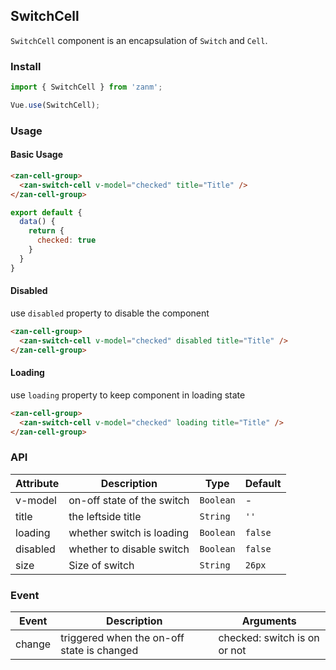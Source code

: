 ## SwitchCell
`SwitchCell` component is an encapsulation of `Switch` and `Cell`.

### Install
``` javascript
import { SwitchCell } from 'zanm';

Vue.use(SwitchCell);
```

### Usage

#### Basic Usage

```html
<zan-cell-group>
  <zan-switch-cell v-model="checked" title="Title" />
</zan-cell-group>
```

```javascript
export default {
  data() {
    return {
      checked: true
    }
  }
}
```


#### Disabled
use `disabled` property to disable the component

```html
<zan-cell-group>
  <zan-switch-cell v-model="checked" disabled title="Title" />
</zan-cell-group>
```


#### Loading
use `loading` property to keep component in loading state

```html
<zan-cell-group>
  <zan-switch-cell v-model="checked" loading title="Title" />
</zan-cell-group>
```

### API

| Attribute | Description | Type | Default |
|-----------|-----------|-----------|-------------|
| v-model | on-off state of the switch | `Boolean` | - |
| title | the leftside title |  `String` | `''` |
| loading | whether switch is loading |  `Boolean` | `false` |
| disabled | whether to disable switch |  `Boolean` | `false` |
| size | Size of switch | `String` | `26px` |

### Event

| Event | Description | Arguments |
|-----------|-----------|-----------|
| change | triggered when the on-off state is changed | checked: switch is on or not |
